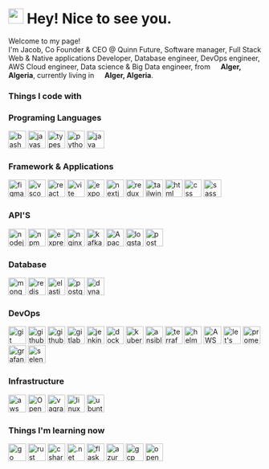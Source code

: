 <h1><img src="https://emojis.slackmojis.com/emojis/images/1531849430/4246/blob-sunglasses.gif?1531849430" width="30"/> Hey! Nice to see you.</h1>


<p>Welcome to my page! </br> I'm Jacob, Co Founder & CEO @ Quinn Future, Software manager, Full Stack Web & Native applications Developer, Database engineer, DevOps engineer, AWS Cloud engineer, Data science & Big Data engineer,  from <img src="https://cdn-icons-png.flaticon.com/512/9906/9906440.png" width="13"/> <b>Alger, Algeria</b>, currently living in <img src="https://cdn-icons-png.flaticon.com/512/9906/9906440.png" width="13"/> <b>Alger, Algeria</b>. </p>
<h3>Things I code with</h3>
<!-- <p>
  <img alt="React" src="https://img.shields.io/badge/-React-45b8d8?style=flat-square&logo=react&logoColor=white" />
  <img alt="Docker" src="https://img.shields.io/badge/-Docker-46a2f1?style=flat-square&logo=docker&logoColor=white" />
  <img alt="TypeScript" src="https://img.shields.io/badge/-TypeScript-007ACC?style=flat-square&logo=typescript&logoColor=white" />
  <img alt="redux" src="https://img.shields.io/badge/-Redux-764ABC?style=flat-square&logo=redux&logoColor=white" />
  <img alt="git" src="https://img.shields.io/badge/-Git-F05032?style=flat-square&logo=git&logoColor=white" />
  <img alt="npm" src="https://img.shields.io/badge/-NPM-CB3837?style=flat-square&logo=npm&logoColor=white" />
  <img alt="MongoDB" src="https://img.shields.io/badge/-MongoDB-13aa52?style=flat-square&logo=mongodb&logoColor=white" />
  <img alt="Nodejs" src="https://img.shields.io/badge/-Nodejs-43853d?style=flat-square&logo=Node.js&logoColor=white" />
</p>
 -->
<h3>Programing Languages</h3>
<p>
<!-- <a href="https://www.typescriptlang.org/" style="text-decoration: none" ></a> -->
<a  href="https://www.gnu.org/software/bash/" style="text-decoration: none"  >
<img alt="bash" src="https://skillicons.dev/icons?i=bash&theme=light" width="35" height="35"/> 
</a>
<a href="https://www.javascript.com/" style="text-decoration: none" >
<img alt="javascript" src="https://skillicons.dev/icons?i=javascript&theme=light" width="35" height="35"/> 
</a>
<a href="https://www.typescriptlang.org/" style="text-decoration: none" >
<img alt="typescript" src="https://skillicons.dev/icons?i=typescript&theme=light"  width="35" height="35"/> 
</a>
<a  href="https://www.python.org/" style="text-decoration: none" >
<img alt="python" src="https://skillicons.dev/icons?i=python&theme=light"  width="35" height="35"/> 
</a>
<a  href="https://www.java.com/" style="text-decoration: none" >
<img alt="java" src="https://skillicons.dev/icons?i=java&theme=light"  width="35" height="35"/> 
</a>
</p>
<h3>Framework & Applications</h3>
<p>
<!-- <a href="https://www.typescriptlang.org/" style="text-decoration: none" ></a> -->
<a href="https://www.figma.com/" style="text-decoration: none" >
<img alt="figma" src="https://skillicons.dev/icons?i=figma&theme=light"  width="35" height="35"/> 
</a>
<a href="https://code.visualstudio.com/" style="text-decoration: none" >
<img alt="vscode" src="https://skillicons.dev/icons?i=vscode&theme=light"  width="35" height="35"/> 
</a>
<a href="https://react.dev/" style="text-decoration: none" >
<img alt="react" src="https://skillicons.dev/icons?i=react&theme=light"  width="35" height="35"/> 
</a>
<a href="https://vitejs.dev/" style="text-decoration: none" >
<img alt="vite" src="https://skillicons.dev/icons?i=vite&theme=light"  width="35" height="35"/> 
</a>
<a href="https://expo.dev/" style="text-decoration: none" >
<img alt="expo" src="https://www.vectorlogo.zone/logos/expoio/expoio-icon.svg"  width="35" height="35"/> 
</a>
<a href="https://nextjs.org/" style="text-decoration: none" >
<img alt="nextjs" src="https://skillicons.dev/icons?i=nextjs&theme=light"  width="35" height="35"/> 
</a>
<a href="https://redux-toolkit.js.org/" style="text-decoration: none" >
<img alt="redux" src="https://skillicons.dev/icons?i=redux&theme=light"  width="35" height="35"/> 
</a>
<a href="https://tailwindcss.com/" style="text-decoration: none" >
<img alt="tailwind" src="https://skillicons.dev/icons?i=tailwindcss&theme=light" width="35" height="35"/> 
</a>
<a href="https://en.wikipedia.org/wiki/HTML" style="text-decoration: none" >
<img alt="html" src="https://skillicons.dev/icons?i=html&theme=light" width="35" height="35"/> 
</a>
<a href="https://en.wikipedia.org/wiki/CSS" style="text-decoration: none" >
<img alt="css" src="https://skillicons.dev/icons?i=css&theme=light" width="35" height="35"/> 
</a>
<a href="https://sass-lang.com/" style="text-decoration: none" >
<img alt="sass" src="https://skillicons.dev/icons?i=sass&theme=light"  width="35" height="35"/> 
</a>
</p>
<h3>API'S</h3>
<p>
<!-- <a href="https://www.typescriptlang.org/" style="text-decoration: none" ></a> -->
<a href="https://nodejs.org/" style="text-decoration: none" >
<img alt="nodejs" src="https://skillicons.dev/icons?i=nodejs&theme=light"  width="35" height="35"/> 
</a>
<a href="https://www.npmjs.com/" style="text-decoration: none" >
<img alt="npm" src="https://www.vectorlogo.zone/logos/npmjs/npmjs-ar21.svg"  width="35" height="35"/> 
</a>
<a href="https://expressjs.com/" style="text-decoration: none" >
<img alt="express" src="https://skillicons.dev/icons?i=expressjs&theme=light" width="35" height="35"/>
</a>
<a href="https://nginx.org/" style="text-decoration: none" >
<img alt="nginx" src="https://skillicons.dev/icons?i=nginx&theme=light"  width="35" height="35"/> 
</a>
<a href="https://kafka.apache.org/" style="text-decoration: none" >
<img alt="kafka" src="https://skillicons.dev/icons?i=kafka&theme=light"  width="35" height="35"/> 
</a>
<a href="https://spark.apache.org/" style="text-decoration: none" >
<img alt="Apache Spark" src="https://www.vectorlogo.zone/logos/apache_spark/apache_spark-icon.svg"  width="35" height="35"/> 
</a>
<a href="https://www.elastic.co/logstash" style="text-decoration: none" >
<img alt="logstash" src="https://www.vectorlogo.zone/logos/elasticco_logstash/elasticco_logstash-icon.svg"  width="35" height="35"/>
</a>
<a href="https://www.postman.com/" style="text-decoration: none" >  
<img alt="postman" src="https://skillicons.dev/icons?i=postman&theme=light"  width="35" height="35"/> 
</a>
</p>
<h3>Database</h3>
<p>
<!-- <a href="https://www.typescriptlang.org/" style="text-decoration: none" ></a> -->
<a href="https://www.mongodb.com/" style="text-decoration: none" >  
<img alt="mongodb" src="https://skillicons.dev/icons?i=mongodb&theme=light" width="35" height="35"/> 
</a>
<a href="https://redis.io/" style="text-decoration: none" >
<img alt="redis" src="https://skillicons.dev/icons?i=redis&theme=light" width="35" height="35"/>   
</a>
<a href="https://www.elastic.co/" style="text-decoration: none" >  
<img alt="elasticsearch" src="https://www.vectorlogo.zone/logos/elastic/elastic-icon.svg"  width="35" height="35"/> 
</a>
<a href="https://www.postgresql.org/" style="text-decoration: none" >
<img alt="postgresql" src="https://skillicons.dev/icons?i=postgresql&theme=light"  width="35" height="35"/> 
</a>
<!-- <img alt="mysql" src="https://skillicons.dev/icons?i=mysql&theme=light"  width="35" height="35"/>  -->
<a href="https://aws.amazon.com/dynamodb/" style="text-decoration: none" >
<img alt="dynamodb" src="https://skillicons.dev/icons?i=dynamodb&theme=light"  width="35" height="35"/> 
</a>

</p>
<h3>DevOps</h3>
<p>
<!-- <a href="wwwwww://www.wwwwwww.wwwwww/" style="text-decoration: none" ></a> -->
<a href="https://git-scm.com/" style="text-decoration: none" >
<img alt="git" src="https://skillicons.dev/icons?i=git&theme=light"  width="35" height="35"/>
</a>
<a href="https://github.com/" style="text-decoration: none" >  
<img alt="github" src="https://skillicons.dev/icons?i=github&theme=light"  width="35" height="35"/>
</a>
<a href="https://github.com/" style="text-decoration: none" >  
<img alt="githubaction" src="https://skillicons.dev/icons?i=githubactions&theme=light"  width="35" height="35"/>
</a>
<a href="https://gitlab.com/" style="text-decoration: none" >  
<img alt="gitlab" src="https://skillicons.dev/icons?i=gitlab&theme=light"  width="35" height="35"/>
</a>
<a href="https://www.jenkins.io/" style="text-decoration: none" >  
<img alt="jenkins" src="https://skillicons.dev/icons?i=jenkins&theme=light"  width="35" height="35"/> 
</a>
<a href="https://www.docker.com/" style="text-decoration: none" >  
<img alt="docker" src="https://skillicons.dev/icons?i=docker&theme=light"  width="35" height="35"/>
</a>
<a href="https://kubernetes.io/" style="text-decoration: none" >  
<img alt="kubernetes" src="https://skillicons.dev/icons?i=kubernetes&theme=light"  width="35" height="35"/> 
</a>
<a href="https://www.ansible.com/" style="text-decoration: none" >  
<img alt="ansible" src="https://skillicons.dev/icons?i=ansible&theme=light"  width="35" height="35"/> 
</a>
<a href="https://www.terraform.io/" style="text-decoration: none" >  
<img alt="terraform" src="https://www.vectorlogo.zone/logos/terraformio/terraformio-icon.svg"  width="35" height="35"/> 
</a>
<a href="https://helm.sh/" style="text-decoration: none" >  
<img alt="helm" src="https://www.vectorlogo.zone/logos/helmsh/helmsh-icon.svg" style="background-color: white" width="35" height="35"/> 
</a>
<a href="https://aws.amazon.com/eks/" style="text-decoration: none" >  
<img alt="AWS EKS" src="https://www.vectorlogo.zone/logos/amazon_eks/amazon_eks-icon.svg"  width="35" height="35"/> 
</a>
<a href="https://letsencrypt.org/" style="text-decoration: none" >  
<img alt="let's encrypt" src="https://www.vectorlogo.zone/logos/letsencrypt/letsencrypt-icon.svg"  width="35" height="35"/> 
</a>
<a href="https://prometheus.io/" style="text-decoration: none" >  
<img alt="prometheus" src="https://skillicons.dev/icons?i=prometheus&theme=light" width="35" height="35"/> 
</a>
<a href="https://grafana.com/" style="text-decoration: none" >  
<img alt="grafana" src="https://skillicons.dev/icons?i=grafana&theme=light" width="35" height="35"/> 
</a>
<a href="https://www.selenium.dev/" style="text-decoration: none" >  
<img alt="selenium" src="https://skillicons.dev/icons?i=selenium&theme=light" width="35" height="35"/> 
</a>
</p>
<h3>Infrastructure</h3>
<p>
<a href="https://aws.amazon.com/" style="text-decoration: none" >  
<img alt="aws" src="https://skillicons.dev/icons?i=aws&theme=light" width="35" height="35"/> 
</a>
<a href="https://www.openstack.org/" style="text-decoration: none" >  
<img alt="OpenStack" src="https://skillicons.dev/icons?i=openstack&theme=light" width="35" height="35"/> 
</a>
<a href="https://www.vagrantup.com/" style="text-decoration: none" >  
<img alt="vagrant" src="https://skillicons.dev/icons?i=v&theme=light"  width="35" height="35"/> 
</a>
<a href="https://www.linux.org/" style="text-decoration: none" >  
<img alt="linux" src="https://skillicons.dev/icons?i=linux&theme=light"  width="35" height="35"/> 
</a>
<a href="https://ubuntu.com/" style="text-decoration: none" >  
<img alt="ubuntu" src="https://www.vectorlogo.zone/logos/ubuntu/ubuntu-tile.svg"  width="35" height="35"/> 
</a>
</p>
<h3>Things I'm learning now</h3>
<p>
<!-- <a href="wwwwww://www.wwwwwww.wwwwww/" style="text-decoration: none" ></a> -->
<a href="https://go.dev/" style="text-decoration: none" >  
<img alt="go" src="https://skillicons.dev/icons?i=golang&theme=light"  width="35" height="35"/>
</a>
<a href="https://www.rust-lang.org/" style="text-decoration: none" >  
<img alt="rust" src="https://skillicons.dev/icons?i=rust&theme=light"  width="35" height="35"/>
</a>
<a href="https://dotnet.microsoft.com/en-us/languages/csharp" style="text-decoration: none" >  
<img alt="csharp" src="https://skillicons.dev/icons?i=cs&theme=light"  width="35" height="35"/> 
</a>
<a href="https://dotnet.microsoft.com/en-us/learn/dotnet/what-is-dotnet" style="text-decoration: none" >
<img alt=".net" src="https://skillicons.dev/icons?i=dotnet&theme=light"  width="35" height="35"/> 
</a>
<a href="https://flask.palletsprojects.com/" style="text-decoration: none" >  
<img alt="flask" src="https://skillicons.dev/icons?i=flask&theme=light"  width="35" height="35"/>  
</a>
<a href="https://azure.microsoft.com/en-us" style="text-decoration: none" >
<img alt="azur" src="https://skillicons.dev/icons?i=azure&theme=light"  width="35" height="35"/>  
</a>
<a href="https://cloud.google.com/gcp" style="text-decoration: none" >  
<img alt="gcp" src="https://skillicons.dev/icons?i=gcp&theme=light"  width="35" height="35"/>  
</a>
<a href="https://www.redhat.com/en/technologies/cloud-computing/openshift" style="text-decoration: none" >  
<img alt="openshift" src="https://skillicons.dev/icons?i=openshift&theme=light"  width="35" height="35"/>  
</a>
</p>


